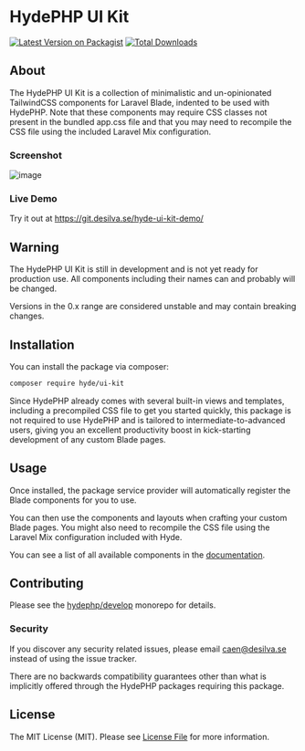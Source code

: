 # HydePHP UI Kit

[![Latest Version on Packagist](https://img.shields.io/packagist/v/hyde/ui-kit.svg?style=flat-square)](https://packagist.org/packages/hyde/ui-kit)
[![Total Downloads](https://img.shields.io/packagist/dt/hyde/ui-kit.svg?style=flat-square)](https://packagist.org/packages/hyde/ui-kit)

## About

The HydePHP UI Kit is a collection of minimalistic and un-opinionated TailwindCSS components for Laravel Blade,
indented to be used with HydePHP. Note that these components may require CSS classes not present in the bundled app.css
file and that you may need to recompile the CSS file using the included Laravel Mix configuration.

### Screenshot

![image](https://github.com/hydephp/ui-kit/assets/95144705/6c165487-dfa7-4218-a7f2-b47848bd69b0)


### Live Demo

Try it out at https://git.desilva.se/hyde-ui-kit-demo/

## Warning

The HydePHP UI Kit is still in development and is not yet ready for production use.
All components including their names can and probably will be changed.

Versions in the 0.x range are considered unstable and may contain breaking changes.

## Installation

You can install the package via composer:

```bash
composer require hyde/ui-kit
```

Since HydePHP already comes with several built-in views and templates, including a precompiled CSS file to get you started quickly, this package is not required to use HydePHP and is tailored to intermediate-to-advanced users, giving you an excellent productivity boost in kick-starting development of any custom Blade pages.

## Usage

Once installed, the package service provider will automatically register the Blade components for you to use.

You can then use the components and layouts when crafting your custom Blade pages.
You might also need to recompile the CSS file using the Laravel Mix configuration included with Hyde.

You can see a list of all available components in the [documentation](https://hydephp.github.io/ui-kit/).

## Contributing

Please see the [hydephp/develop](https://github.com/hydephp/develop/issues) monorepo for details.

### Security

If you discover any security related issues, please email caen@desilva.se instead of using the issue tracker.

There are no backwards compatibility guarantees other than what is implicitly offered through the HydePHP packages requiring this package.

## License

The MIT License (MIT). Please see [License File](LICENSE.md) for more information.
